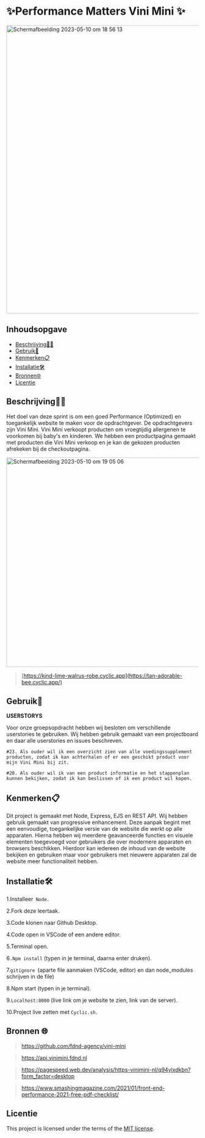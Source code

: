 # ✨Performance Matters Vini Mini ✨
<img width="755" alt="Schermafbeelding 2023-05-10 om 18 56 13" src="https://github.com/r20222/performance-matters-optimized-website/assets/112856019/b177e612-efba-4273-bc27-2df71ef241c0">


## Inhoudsopgave

  * [Beschrijving🥚🥜](#beschrijving)
  * [Gebruik👥](#gebruik)
  * [Kenmerken📋](#kenmerken)
  * [Installatie🛠️](#installatie)
  * [Bronnen🌐](#bronnen)
  * [Licentie](#licentie)
  

## Beschrijving🥚🥜

Het doel van deze sprint is om een goed Performance (Optimized) en toegankelijk website te maken voor de opdrachtgever. De opdrachtgevers zijn Vini Mini. Vini Mini verkoopt producten om vroegtijdig allergenen te voorkomen bij baby's en kinderen. We hebben een productpagina gemaakt met producten die Vini Mini verkoop en je kan de gekozen producten afrekeken bij de checkoutpagina. 

<img width="549" alt="Schermafbeelding 2023-05-10 om 19 05 06" src="https://github.com/r20222/performance-matters-optimized-website/assets/112856019/679bab00-6185-46f1-accc-417fa24dca75">

>[https://kind-lime-walrus-robe.cyclic.app](https://tan-adorable-bee.cyclic.app/)

## Gebruik👥

**USERSTORYS**

Voor onze groepsopdracht hebben wij besloten om verschillende userstories te gebruiken. Wij hebben gebruik gemaakt van een projectboard en daar alle userstories en issues beschreven.

`#23. Als ouder wil ik een overzicht zien van alle voedingssupplement producten, zodat ik kan achterhalen of er een geschikt product voor mijn Vini Mini bij zit.`

`#20. Als ouder wil ik van een product informatie en het stappenplan kunnen bekijken, zodat ik kan beslissen of ik een product wil kopen.`
## Kenmerken📋
Dit project is gemaakt met Node, Express, EJS en REST API. Wij hebben gebruik gemaakt van progressive enhancement. Deze aanpak begint met een eenvoudige, toegankelijke versie van de website die werkt op alle apparaten. Hierna hebben wij meerdere geavanceerde functies en visuele elementen toegevoegd voor gebruikers die over modernere apparaten en browsers beschikken. Hierdoor kan iedereen de inhoud van de website bekijken en gebruiken maar voor gebruikers met nieuwere apparaten zal de website meer functionaliteit hebben.

## Installatie🛠️

1.Installeer` Node.`

2.Fork deze leertaak.

3.Code klonen naar Github Desktop.

4.Code open in VSCode of een andere editor.

5.Terminal open.

6`.Npm install` (typen in je terminal, daarna enter druken).

7.`gitignore `(aparte file aanmaken (VSCode, editor) en dan node_modules schrijven in de file)

8.Npm start (typen in je terminal).

9.`Localhost:8000` (live link om je website te zien, link van de server).

10.Project live zetten met `Cyclic.sh.`

## Bronnen 🌐
>https://github.com/fdnd-agency/vini-mini

>https://api.vinimini.fdnd.nl

>https://pagespeed.web.dev/analysis/https-vinimini-nl/q94ylxdkbn?form_factor=desktop

>https://www.smashingmagazine.com/2021/01/front-end-performance-2021-free-pdf-checklist/
## Licentie

This project is licensed under the terms of the [MIT license](./LICENSE).
